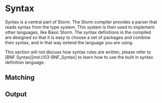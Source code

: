 Syntax
=======

Syntax is a central part of Storm. The Storm compiler provides a parser that reads syntax from the
type system. This system is then used to implement other languages, like Basic Storm. The syntax
definitions in the compiled are designed so that it is easy to choose a set of packages and combine
their syntax, and in that way extend the language you are using.

This section will not discuss how syntax rules are written, please refer to [BNF
Syntax][md://03-BNF_Syntax] to learn how to use the built in syntax definition language.

Matching
---------


Output
-------
